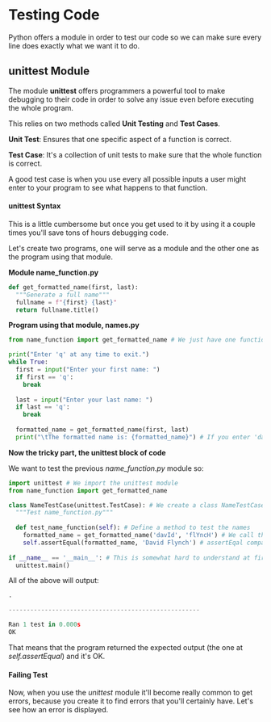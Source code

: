 # Testing Code

Python offers a module in order to test our code so we can make sure every line does exactly what we want it to do.

## unittest Module

The module **unittest** offers programmers a powerful tool to make debugging to their code in order to solve any issue even before executing the whole program.

This relies on two methods called **Unit Testing** and **Test Cases**.

**Unit Test**: Ensures that one specific aspect of a function is correct.

**Test Case**: It's a collection of unit tests to make sure that the whole function is correct.

A good test case is when you use every all possible inputs a user might enter to your program to see what happens to that function.

#### unittest Syntax

This is a little cumbersome but once you get used to it by using it a couple times you'll save tons of hours debugging code.

Let's create two programs, one will serve as a module and the other one as the program using that module.

**Module name_function.py**

~~~python
def get_formatted_name(first, last):
  """Generate a full name"""
  fullname = f"{first} {last}"
  return fullname.title()
~~~

**Program using that module, names.py**

~~~python
from name_function import get_formatted_name # We just have one function in that module so it's optional to use this syntax

print("Enter 'q' at any time to exit.")
while True:
  first = input("Enter your first name: ")
  if first == 'q':
    break
    
  last = input("Enter your last name: ")
  if last == 'q':
    break
    
  formatted_name = get_formatted_name(first, last)
  print("\tThe formatted name is: {formatted_name}") # If you enter 'daVid flYncH', it will print 'David Flynch'
~~~

**Now the tricky part, the unittest block of code**

We want to test the previous *name_function.py* module so:

~~~python
import unittest # We import the unittest module
from name_function import get_formatted_name

class NameTestCase(unittest.TestCase): # We create a class NameTestCase that inherits from one of the classes from the unittest module, TestCase
  """Test name_function.py"""
  
  def test_name_function(self): # Define a method to test the names
    formatted_name = get_formatted_name('davId', 'flYncH') # We call the function here
    self.assertEqual(formatted_name, 'David Flynch') # assertEqal compares the function we call with an expected output, in this case we want it to print 'David Flynch'
    
if __name__ == '__main__': # This is somewhat hard to understand at first, but the easy definition: If you use this the unittest will execute just the functions you want to get executed. In larger programs this is helpful because when importing modules you might have some functions executing without you calling them
  unittest.main()
~~~

All of the above will output:

~~~python
.

-----------------------------------------------------

Ran 1 test in 0.000s
OK 
~~~

That means that the program returned the expected output (the one at *self.assertEqual*) and it's OK.

#### Failing Test

Now, when you use the *unittest* module it'll become really common to get errors, because you create it to find errors that you'll certainly have. Let's see how an error is displayed.
